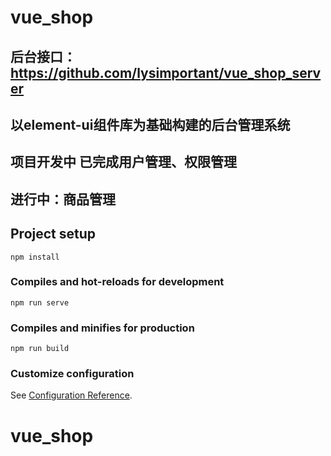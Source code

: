 # vue_shop

## 后台接口：https://github.com/lysimportant/vue_shop_server
## 以element-ui组件库为基础构建的后台管理系统
## 项目开发中 已完成用户管理、权限管理
## 进行中：商品管理

## Project setup
```
npm install
```

### Compiles and hot-reloads for development
```
npm run serve
```

### Compiles and minifies for production
```
npm run build
```

### Customize configuration
See [Configuration Reference](https://cli.vuejs.org/config/).
# vue_shop

